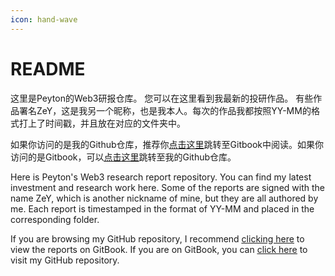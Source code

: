 ```yaml
---
icon: hand-wave
---
```


# README

这里是Peyton的Web3研报仓库。 您可以在这里看到我最新的投研作品。 有些作品署名ZeY，这是我另一个昵称，也是我本人。每次的作品我都按照YY-MM的格式打上了时间戳，并且放在对应的文件夹中。

如果你访问的是我的Github仓库，推荐你[<u>点击这里</u>](https://peyton404.gitbook.io/peytons-web3-research-reports)跳转至Gitbook中阅读。如果你访问的是Gitbook，可以[<u>点击这里</u>](https://github.com/zey9991/research_report)跳转至我的Github仓库。

Here is Peyton's Web3 research report repository. You can find my latest investment and research work here. Some of the reports are signed with the name ZeY, which is another nickname of mine, but they are all authored by me. Each report is timestamped in the format of YY-MM and placed in the corresponding folder.  

If you are browsing my GitHub repository, I recommend [<u>clicking here</u>](https://peyton404.gitbook.io/peytons-web3-research-reports) to view the reports on GitBook. If you are on GitBook, you can [<u>click here</u>](https://github.com/zey9991/research_report) to visit my GitHub repository.

